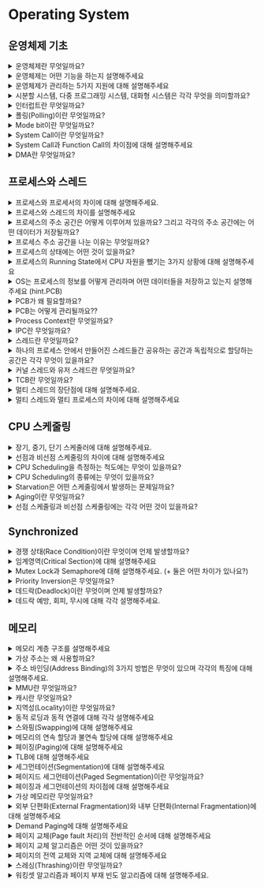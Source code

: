 # Operating System

## 운영체제 기초
<details>
<summary>운영체제란 무엇일까요?</summary>

<hr>
운영체제란 컴퓨터 시스템의 자원을 효율적으로 관리하며 사용자가 컴퓨터를 편리하고 효과적으로 사용할 수 있는 환경을 제공하는 여러 프로그램들의 모임이다.
또한, 응용 프로그램과 하드웨어 간의 인터페이스이다.

넓은 의미에서 커널 뿐만 아니라, 시스템을 위한 유틸리티를 포함하는 개념이며, 좁은 의미에서는 메모리에 올라가 있는 커널을 의미한다.
커널은 전체 운영 체제 코드 중 메모리에 올라가있는 부분이다.

<hr>
</details>

<details>
<summary>운영체제는 어떤 기능을 하는지 설명해주세요</summary>

<hr>
 1. CPU 스케줄링
 
 2. 메모리 관리

 3. 파일 관리
 
 4. 입출력 관리
 
 5. 프로세스 관리
 
 6. 네트워킹
 
 7. 보호

  - 시스템의 오류를 검사하고 복구한다.
    
  - 자원 보호 기능을 제공한다.
<hr>
</details>

<details>
<summary>운영체제가 관리하는 5가지 지원에 대해 설명해주세요</summary>

<hr>
프로세스, 저장장치, 네트워킹, 주변 장치, 사용자 이렇게 5가지 지원을 한다.

1. 프로세스 관리

프로세스의 스케줄링과 동기화 관리를 담당한다.
프로세스의 생성과 제거, 시작과 정지, 메시지 전달 등의 기능을 담당한다.

2. 저장장치 관리

저장 장치에는 메인 메모리인 1차 저장장치와 하드디스크, NAND 등인 2차 저장장치가 있다.
운영체제는 이러한 저장장치를 관리하며, 프로세스에게 메모리 할당 및 회수, 파일 생성과 삭제, 변경 유지 등의 관리를 한다.
  - 1차 저장장치(Main Memory)
    프로세스에 할당하는 메모리
    영역의 할당과 해제각 메모리 영역 간의 침범 방지
    메인 메모리의 효율적인 활용을 위해서 가상 메모리 기능도 제공
  - 2차 저장장치(HDD, NAND Flash Memory 등)
    파일 형식의 데이터 저장
    이런 파일 데이터 관리를 위한 파일 시스템이 있는데, 이를 OS에서 관리
    FAT, NTFS, EXT2, JFS, XFS 등 많은 파일 시스템이 개발되어서 사용 중

##### HDD와 NAND Flash Memory에 대해서
메모리 반도체는 무조건 스위칭 기능과 데이터 저장 기능을 갖는다.

DRAM은 스위칭 기능이 빠르고, NAND Flash Memory는 데이터 저장 기능이 월등하다. NAND Flash Memory는 전원이 꺼져도 창고라는 공간에 저장된 데이터가 존재하므로 '비휘발성 메모리'라고 하고, DRAM은 전원이 꺼지면 데이터는 무조건 소멸하기 때문에 '휘발성 메모리'라고 부른다.

3. 네트워킹

TCP/IP 기반의 인터넷에 연결하거나 응용 프로그램이 네트워크를 사용하면 OS에서 네트워크 프로토콜을 지원한다.
이처럼 OS는 응용 프로그램과 하드웨어 사이의 인터페이스 역할을 하면서 하드웨어를 소프트웨어적으로 제어 및 관리를 하고 있다.

4. 주변 장치 관리

입출력 장치의 스케줄링 및 전반적인 관리를 담당한다.
디바이스 드라이버를 OS가 관리해서 여러 하드웨어를 사용할 수 있도록 해준다


##### 디바이스 드라이버
디바이스란 하드 디스크, USB, 프린터, 단말기, 네트워크 어댑터, 터치 스크린, 오디오 등 컴퓨터 시스템 이외의 다른 주변 장치들을 말한다.

디바이스 드라이버(DD) 란 위의 디바이스들을 동작시키기 위해서 필요한 구동용 소프트웨어이다.
응용 프로그램에서 하드웨어 장치를 이용해서 데이터를 접할 때, DD를 사용한다.

5. 사용자 관리

사용자별 계정을 관리할 수 있는 사용자 관리 기능을 제공한다.
<hr>
</details>

<details>
<summary>시분할 시스템, 다중 프로그래밍 시스템, 대화형 시스템은 각각 무엇을 의미할까요?</summary>

<hr>
시분할 시스템이란 CPU 작업시간을 여러 프로그램이 나누어 쓰는 시스템이다.

다중 프로그래밍 시스템은 메모리 공간을 분할해 여러 프로그램들을 동시에 메모리에 올려서 처리하는 시스템이다.

대화형 시스템은 사용자 관점에서 각 프로그램에 대한 키보드 입력의 결과를 곧바로 화면에 보여주 시스템이다.

3 시스템 모두 하나의 컴퓨터에서 여러 프로그램이 동시에 실행되는 **다중 작업용 운영체제**에 속한다.

<hr>
</details>

<details>
<summary>인터럽트란 무엇일까요?</summary>

<hr>

 CPU가 프로그램을 실행하고 있는 중, 예기치 않은 상황이나 먼저 수행해야할 일이 발생한 경우, 현재 실행중인 작업을 즉시 중단하고, 발생한 상황이 먼저 처리되어야 함을 CPU에게 알리 것이다.

 인터럽트는 크게 Hardware Interrupt와 Software Interrupt가 있다.

 하드웨어 인터럽트는 각각의 하드웨어 I/O device에서 발생한 인터럽트다.

 - 입출력 인터럽트
 - 정전 전원 이상 인터럽트
 - 기계 착오 인터럽트 = CPU의 기능적인 오류
 - 외부 신호 인터럽트

소프트웨어 인터럽트가 더 중요하다. (Trap)

CPU 내부에서 자신이 실행한 명령이나 CPU 명령 실행에 관련된 모듈에서 오류가 생기거나 System call을 호출할 때 발생한다.
- System Call : 애플리케이션이 커널의 함수를 실행하기 위해서 발생시킨다.
- Exception : divide by zero, overflow, underflow ...

d
<hr>
</details>

<details>
<summary>폴링(Polling)이란 무엇일까요?</summary>

<hr>
인터럽트처럼 CPU가 다른 프로세스를 실행하는 동안 디바이스로부터 발생하는 이벤트를 처리하는 방법 중 하나이다.

폴링 방식은 특정 주기마다 CPU가 디바이스들이 serving이 필요한지 체크하기 때문에 CPU 사이클 낭비가 발생한다.
 ( 폴링은 특정 주기마다 CPU가 디바이스를 poll해야지 serving이 가능하지만, 인터럽트는 언제든지 발생할 수 있다)
또한, 인터럽트와 다르게 폴링은 소프트웨어적으로 시그널을 확인하는 방식이다.

폴링은 구현이 쉽고, 우선순위의 변경이 용이하기 때문에 쓰인다. 

>인터럽트는 폴링 방식과 다르게 하드웨어로 지원을 받아야한다는 제약이 있다. 하지만, 폴링 방식보다 신속하게 대응하는 것이 가능해서 필수적인 기능이다. 즉, 인터럽트는 상황을 예측하기 힘든 경우 컨트롤러가 가장 빠르게 대응할 수 있는 방식이다. 
<hr>
</details>

<details>
<summary>Mode bit이란 무엇일까요?</summary>

<hr>
Mode BIT는 사용자 장치의 잘못된 수행으로 다른 프로그램 및 운영체제에 피해가 가지 않도록 하는 보호 장치이다.

Mode BIT은 하드웨어적으로 두가지 모드의 operation 을 지원한다.
- 0이면 Kernel mode( OS 코드 수행 )
- 1이면 User mode( 사용자 프로그램 수행 )

Privileged Instruction는 파일을 다루거나 I/O에게 request를 하는 등, OS만 실행할 수 있는 Instruction으로 Kernel Mode에서만 수행이 가능하다.

이를 User Mode에서 실행하려고 하면, 프로그램을 종료하고 Software Interrupt가 발생한다. 

User program이 하드웨어에 접근하려면 **system call**을 통해서 실행해야 한다.

<hr>
</details>

<details>
<summary>System Call이란 무엇일까요?</summary>

<hr>
System Call이란 (User program이 접근하지 못하는) OS만의 privileged Instruction을 실행하기 위해서는 OS에게 특정 일들을 수행해달라고 요청하는 것으로 **Software Interrupt의 일종**이다.

User program과 OS사이의 인터페이스를 제공한다.

System Call 발생 -> mode bit 0으로 변경 -> 요청 작업 처리 -> mode bit 1로 변경 -> 유저 프로세스 수

<hr>
</details>

<details>
<summary>System Call과 Function Call의 차이점에 대해 설명해주세요</summary>

<hr>
![image](https://github.com/user-attachments/assets/41117340-62cb-489f-9dcc-8521115589cd)

System call은 OS의 도움을 받아 OS의 function을 불러서 수행하는 것이다.

Function call으 같은 프로세스 내에서 프로세스 내에 있는 function을 불러서 수행하는 것이다.
<hr>
</details>

<details>
<summary>DMA란 무엇일까요?</summary>

<hr>
DMA(DIrect Memory Access)

등장 배경

모든 메모리의 접근은 CPU에 의해 접근을 해야하며, 메모리의 접근을 위해서는 CPU에게 인터럽트를 발생시킨 후, 부탁해야 했다. 그렇기 때문에, 모든 메모리 연산에는 interrupt을 발생시키고, CPU는 interrupt을 처리하기 위해서 local buffer와 memory 사이에서 데이터를 옮기는 일까지 진행했다. 이는 CPU 효율성을 많이 떨어뜨렸고, 이를 극복하기 위해서 CPU이외에 메모리 접근이 가능한 장치인 DMA이 등장했다.

DMA 설명

DMA는 일종의 컨트롤러 장치로, CPU가 입출력 장치들의 메모리 접근 요청에 의해 자주 인터럽트를 당하는 것을 막아주는 역할을 한다.

보통 CPU가 처리하는 로컬 버퍼에서 메모리로 데이터를 읽어오는 작업을 DMA가 대행하게 된다.

DMA는 바이트 단위가 아닌 블록 단위로 데이터를 메모리로 읽어온 후!! CPU에게 인터럽트를 발생시켜서 작업 완료를 알린다. 이는 CPU 인터럽트 빈도를 줄여서 효율성을 높인다.

<hr>
</details>

## 프로세스와 스레드
<details>
<summary>프로세스와 프로세서의 차이에 대해 설명해주세요.</summary>

<hr>
프로세스는 코드로 작성된 프로그램이 메모리에 적재되어 사용할 수 있는 상태가 된 것이다.
즉, 메모리 상에서 실행중인 프로그램을 프로세스라고 하고

프로세서는 CPU를 의미한다.

<hr>
</details>

<details>
<summary>프로세스와 스레드의 차이를 설명해주세요</summary>

<hr>
참고 자료 : <https://inpa.tistory.com/entry/%F0%9F%91%A9%E2%80%8D%F0%9F%92%BB-%ED%94%84%EB%A1%9C%EC%84%B8%EC%8A%A4-%E2%9A%94%EF%B8%8F-%EC%93%B0%EB%A0%88%EB%93%9C-%EC%B0%A8%EC%9D%B4> 
프로세스는 운영체제로부터 자원을 할당받은 작업의 단위이고,
스레드는 프로세스가 할당받은 자원을 이용하는 실행 흐름의 단위이다.

프로그램을 실행하게 되면, 파일(코드)는 컴퓨터 메모리에 올라가게 되고, OS로부터 시스템 자원(CPU)를 할당받아서 프로그램 코드를 실행시키면, 그것이 프로세스다.(실행되어 작업중인 컴퓨터 프로그램)

|프로그램|프로세스|
|----|----|
|어떤 작업을 하기 위해 실행할 수 있는 파일| 실행되어 작업중인 컴퓨터 프로그램|
|파일이 저장 장치에 있지만 메모리에는 올라가 있지 않은 **정적**인 상태|메모리에 적재되고 CPU 자원을 할당받아 프로그램이 실행되고 있는 상태|
|코드 덩어리| 코드 덩어리 실행한 것 |

프로세스를 여러 개 만들면 메모리 차지가 비효율적이고, CPU 할당 자원도 중복되기에 등장한 것이 Thread이다.

스레드는 *프로세스 내에서 동시에 진행되는 작업 갈래, 흐름의 단위*를 말한다.

프로그램이 실행되어 프로세스가 만들어지면 Text, Data, Heap, Stack으로 구성된 메모리 영역으로 할당 받는다. 여기서 Heap, Stack은 프로세스가 실행되는 동안 크기가 동적으로 바뀐다.

각 프로세스마다, 이 4개가 각각 생성된다.

스레드는 프로세스가 할당 받은 자원을 이용하는 실행의 단위로, 스레드가 여러개가 있기 때문에 하나의 Chrome을 가지고 웹서핑, 음악, 게임, 다운로드를 동시에 할 수 있는 것이다.

스레드끼리 프로세스의 자원 중 Code, Data, Heap은 공유하고, 스레드마다 Stack은 따로 할당받는다. heap 메모리를 통해서 서로 다른 스레드와의 소통도 가능한 것이다.

이렇게 구성했기 때문에, 자원을 공유하고 자원의 생성과 관리의 중복성을 최소화하여 수행 능력을 올릴 수 있다.



<hr>
</details>

<details>
<summary>프로세스의 주소 공간은 어떻게 이루어져 있을까요? 그리고 각각의 주소 공간에는 어떤 데이터가 저장될까요?</summary>

<hr>
1. Text(Code) : 코드 자체를 구성하는 메모리 영역
2. Data (data + bss + rodata)  : 번역 변수, 정적 변수, 배열과 같은 static data(global variable)
초기화된 데이터는 data영역에 저장하며 초기화되지 않은 데이터는 BSS 영역에 저장한다.(bss = block started by symbol)

const와 같은 상수 키워드 선언된 변수나 문자열 상수는 .rodata에 저장한다. 
-> 왜 data와 bss 구분을 하지?
세그먼트에 따라서 RAM, ROM 어디에 저장할지 결정해야한다.

3. Heap : run time동안 생성자, 인스턴스와 같은 동적으로 할당되는 데이터들을 위해 존재하는 공간이다. 동적으로 할당되고 해제된다.

4. Stack : 지역 변수, 매개변수, 리턴 값과 같은 데이터를 저장하는 임시 메모리 영역이다.함수 호출에 할당되고, 함수의 호출이 완료되면 소멸한다. 만일 stack 영역을 초과하면 stack overflow 에러가 발생한다. 

(RAM은 Random Access Memory, 내용을 자유롭게 읽고 쓰고 지울 수 있는 기억 장치, 책상에 비유, 휘발성 메모리
이며, 보통 컴퓨터의 주 기억장치인 하드 디스크에서 자주 사용하는 데이터를 불러와서 CPU가 빠르게 처리할 수 있는 중간 다리 역할. 
SRAM, DRAM, PRAM, SDRAM, DDRSDRAM 등이 있음

ROM은 Read-Only Memory로 저장한 데이터를 빠른 속도로 읽을 수 있지만, 다시 기록할 수는 없기 때문에 많이 사용하지는 않는다. 그래서 컴퓨터에서는 BIOS(Basic Input Output System)를 저장하거나, 에어컨 냉장고에서 많이 쓰인다. )
<hr>
</details>

<details>
<summary>프로세스 주소 공간을 나눈 이유는 무엇일까요?</summary>

<hr>
최대한 데이터를 공유하면 메모리 사용량을 줄일 수 있기 때문이다.

Code는 공유하고, Stack, Data는 스택 구조의 특성과 전역 변수의 활용성을 위해서 나누게 되었다.

<hr>
</details>

<details>
<summary>프로세스의 상태에는 어떤 것이 있을까요?</summary>

 
|프로세스 상태| 설명 |
 |---|--------|
 |생성(new)|프로세스가 생성되고 아직 준비가 되지 않은 상태 |
 |준비(ready)|프로세스가 실행을 위해 기다리는 상태, CPU를 할당받을 수 있는 상태이며, 언제든지 실행될 준비가 되어있다|
 |실행 (running)|프로세스가 CPU를 할당받아 실행되는 상태|
 |대기 (waiting)|프로세스가 특정 이벤트(입출력 요청 등)가 발생하여 대기하는 상태CPU를 할당받지 못하며, 이벤트가 발생하여 다시 READY 상태로 전환될 때까지 대기한다.|
|종료 (terminated)|프로세스가 실행을 완료하고 종료된 상태더 이상 실행될 수 없으며, 메모리에서 제거되게 된다|


<hr>
</details>

<details>
<summary>프로세스의 Running State에서 CPU 자원을 뺐기는 3가지 상황에 대해 설명해주세요</summary>

<hr>

<hr>
</details>

<details>
<summary>OS는 프로세스의 정보를 어떻게 관리하며 어떤 데이터들을 저장하고 있는지 설명해주세요 (hint.PCB)</summary>

<hr>

<hr>
</details>

<details>
<summary>PCB가 왜 필요할까요?</summary>

<hr>

<hr>
</details>

<details>
<summary>PCB는 어떻게 관리될까요??</summary>

<hr>

<hr>
</details>

<details>
<summary>Process Context란 무엇일까요?</summary>

<hr>

<hr>
</details>

<details>
<summary>IPC란 무엇일까요?</summary>

<hr>

<hr>
</details>

<details>
<summary>스레드란 무엇일까요?</summary>

<hr>

<hr>
</details>

<details>
<summary>하나의 프로세스 안에서 만들어진 스레드들간 공유하는 공간과 독립적으로 할당하는 공간은 각각 무엇이 있을까요?</summary>

<hr>

<hr>
</details>

<details>
<summary>커널 스레드와 유저 스레드란 무엇일까요?</summary>

<hr>

<hr>
</details>

<details>
<summary>TCB란 무엇일까요?</summary>

<hr>


<hr>
</details>

<details>
<summary>멀티 스레드의 장단점에 대해 설명해주세요.</summary>

<hr>

<hr>
</details>

<details>
<summary>멀티 스레드와 멀티 프로세스의 차이에 대해 설명해주세요</summary>

<hr>

<hr>
</details>

## CPU 스케줄링
<details>
<summary>장기, 중기, 단기 스케줄러에 대해 설명해주세요.</summary>

<hr>

<hr>
</details>

<details>
<summary>선점과 비선점 스케줄링의 차이에 대해 설명해주세요</summary>

<hr>

<hr>
</details>

<details>
<summary>CPU Scheduling을 측정하는 척도에는 무엇이 있을까요?</summary>

<hr>

<hr>
</details>

<details>
<summary>CPU Scheduling의 종류에는 무엇이 있을까요?</summary>

<hr>

<hr>
</details>

<details>
<summary>Starvation은 어떤 스케줄링에서 발생하는 문제일까요?</summary>

<hr>

<hr>
</details>

<details>
<summary>Aging이란 무엇일까요?</summary>

<hr>

<hr>
</details>

<details>
<summary>선점 스케줄링과 비선점 스케줄링에는 각각 어떤 것이 있을까요?</summary>

<hr>

<hr>
</details>

## Synchronized
<details>
<summary>경쟁 상태(Race Condition)이란 무엇이며 언제 발생할까요?</summary>

<hr>

<hr>
</details>

<details>
<summary>임계영역(Critical Section)에 대해 설명해주세요</summary>

<hr>

<hr>
</details>

<details>
<summary>Mutex Lock과 Semaphore에 대해 설명해주세요. (+ 둘은 어떤 차이가 있나요?)</summary>

<hr>

<hr>
</details>

<details>
<summary>Priority Inversion은 무엇일까요?</summary>

<hr>

<hr>
</details>

<details>
<summary>데드락(Deadlock)이란 무엇이며 언제 발생할까요?</summary>

<hr>

<hr>
</details>

<details>
<summary>데드락 예방, 회피, 무시에 대해 각각 설명해주세요.</summary>

<hr>

<hr>
</details>

## 메모리
<details>
<summary>메모리 계층 구조를 설명해주세요</summary>

<hr>

<hr>
</details>

<details>
<summary>가상 주소는 왜 사용할까요?</summary>

<hr>

<hr>
</details>

<details>
<summary>주소 바인딩(Address Binding)의 3가지 방법은 무엇이 있으며 각각의 특징에 대해 설명해주세요.</summary>

<hr>

<hr>
</details>

<details>
<summary>MMU란 무엇일까요?</summary>

<hr>

<hr>
</details>

<details>
<summary>캐시란 무엇일까요?</summary>

<hr>

<hr>
</details>

<details>
<summary>지역성(Locality)이란 무엇일까요?</summary>

<hr>

<hr>
</details>

<details>
<summary>동적 로딩과 동적 연결에 대해 각각 설명해주세요</summary>

<hr>

<hr>
</details>

<details>
<summary>스와핑(Swapping)에 대해 설명해주세요</summary>

<hr>

<hr>
</details>

<details>
<summary>메모리의 연속 할당과 불연속 할당에 대해 설명해주세요</summary>

<hr>

<hr>
</details>

<details>
<summary>페이징(Paging)에 대해 설명해주세요</summary>

<hr>

<hr>
</details>

<details>
<summary>TLB에 대해 설명해주세요</summary>

<hr>

<hr>
</details>

<details>
<summary>세그먼테이션(Segmentation)에 대해 설명해주세요</summary>

<hr>

<hr>
</details>

<details>
<summary>페이지드 세그먼테이션(Paged Segmentation)이란 무엇일까요?</summary>

<hr>

<hr>
</details>

<details>
<summary>페이징과 세그먼테이션의 차이점에 대해 설명해주세요</summary>

<hr>

<hr>
</details>

<details>
<summary>가상 메모리란 무엇일까요?</summary>

<hr>

<hr>
</details>

<details>
<summary>외부 단편화(External Fragmentation)와 내부 단편화(Internal Fragmentation)에 대해 설명해주세요</summary>

<hr>

<hr>
</details>

<details>
<summary>Demand Paging에 대해 설명해주세요</summary>

<hr>

<hr>
</details>

<details>
<summary>페이지 교체(Page fault 처리)의 전반적인 순서에 대해 설명해주세요</summary>

<hr>

<hr>
</details>

<details>
<summary>페이지 교체 알고리즘은 어떤 것이 있을까요?</summary>

<hr>

<hr>
</details>

<details>
<summary>페이지의 전역 교체와 지역 교체에 대해 설명해주세요</summary>

<hr>

<hr>
</details>

<details>
<summary>스레싱(Thrashing)이란 무엇일까요?</summary>

<hr>

<hr>
</details>

<details>
<summary>워킹셋 알고리즘과 페이지 부재 빈도 알고리즘에 대해 설명해주세요.</summary>

<hr>

<hr>
</details>
